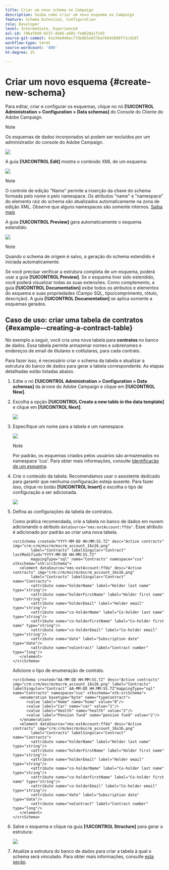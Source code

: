 ```yaml
---
title: Criar um novo schema no Campaign
description: Saiba como criar um novo esquema no Campaign
feature: Schema Extension, Configuration
role: Developer
level: Intermediate, Experienced
exl-id: 796af848-b537-4b8d-a601-fe0628a1fc83
source-git-commit: 41e39e046ec77de8b5e657ba76645898ff1cd2d7
workflow-type: tm+mt
source-wordcount: '408'
ht-degree: 2%

---
```


# Criar um novo esquema {#create-new-schema}

Para editar, criar e configurar os esquemas, clique no nó **[!UICONTROL Administration > Configuration > Data schemas]** do Console do Cliente do Adobe Campaign.

>[!NOTE]
>
>Os esquemas de dados incorporados só podem ser excluídos por um administrador do console do Adobe Campaign.

![](assets/schema_navtree.png)

A guia **[!UICONTROL Edit]** mostra o conteúdo XML de um esquema:

![](assets/schema_edition.png)

>[!NOTE]
>
>O controle de edição &quot;Name&quot; permite a inserção da chave do schema formada pelo nome e pelo namespace. Os atributos &quot;name&quot; e &quot;namespace&quot; do elemento raiz do schema são atualizados automaticamente na zona de edição XML. Observe que alguns namespaces são somente internos. [Saiba mais](schemas.md#reserved-namespaces)

A guia **[!UICONTROL Preview]** gera automaticamente o esquema estendido:

![](assets/schema_edition2.png)

>[!NOTE]
>
>Quando o schema de origem é salvo, a geração do schema estendido é iniciada automaticamente.

Se você precisar verificar a estrutura completa de um esquema, poderá usar a guia **[!UICONTROL Preview]**. Se o esquema tiver sido estendido, você poderá visualizar todas as suas extensões. Como complemento, a guia **[!UICONTROL Documentation]** exibe todos os atributos e elementos do esquema e suas propriedades (Campo SQL, tipo/comprimento, rótulo, descrição). A guia **[!UICONTROL Documentation]** se aplica somente a esquemas gerados.

## Caso de uso: criar uma tabela de contratos {#example--creating-a-contract-table}

No exemplo a seguir, você cria uma nova tabela para **contratos** no banco de dados. Essa tabela permite armazenar nomes e sobrenomes e endereços de email de titulares e cotitulares, para cada contrato.

Para fazer isso, é necessário criar o schema da tabela e atualizar a estrutura do banco de dados para gerar a tabela correspondente. As etapas detalhadas estão listadas abaixo.

1. Edite o nó **[!UICONTROL Administration > Configuration > Data schemas]** da árvore do Adobe Campaign e clique em **[!UICONTROL New]**.
1. Escolha a opção **[!UICONTROL Create a new table in the data template]** e clique em **[!UICONTROL Next]**.

   ![](assets/create_new_schema.png)

1. Especifique um nome para a tabela e um namespace.

   ![](assets/create_new_param.png)

   >[!NOTE]
   >
   >Por padrão, os esquemas criados pelos usuários são armazenados no namespace &#39;cus&#39;. Para obter mais informações, consulte [Identificação de um esquema](extend-schema.md#identification-of-a-schema).

1. Crie o conteúdo da tabela. Recomendamos usar o assistente dedicado para garantir que nenhuma configuração esteja ausente. Para fazer isso, clique no botão **[!UICONTROL Insert]** e escolha o tipo de configuração a ser adicionada.

   ![](assets/create_new_content.png)

1. Defina as configurações da tabela de contratos.

   Como prática recomendada, crie a tabela no banco de dados em nuvem adicionando o atributo `dataSource="nms:extAccount:ffda"`. Esse atributo é adicionado por padrão ao criar uma nova tabela.

   ```
   <srcSchema created="YYYY-MM-DD HH:MM:SS.TZ" desc="Active contracts" img="crm:crm/mscrm/mscrm_account_16x16.png"
           label="Contracts" labelSingular="Contract" lastModified="YYYY-MM-DD HH:MM:SS.TZ"
           mappingType="sql" name="Contracts" namespace="cus" xtkschema="xtk:srcSchema">
      <element dataSource="nms:extAccount:ffda" desc="Active contracts" img="crm:crm/mscrm/mscrm_account_16x16.png"
           label="Contracts" labelSingular="Contract" name="Contracts">
           <attribute name="holderName" label="Holder last name" type="string"/>
           <attribute name="holderFirstName" label="Holder first name" type="string"/>
           <attribute name="holderEmail" label="Holder email" type="string"/>
           <attribute name="co-holderName" label="Co-holder last name" type="string"/>           
           <attribute name="co-holderFirstName" label="Co-holder first name" type="string"/>           
           <attribute name="co-holderEmail" label="Co-holder email" type="string"/>    
           <attribute name="date" label="Subscription date" type="date"/>     
           <attribute name="noContract" label="Contract number" type="long"/> 
      </element>
   </srcSchema>
   ```

   Adicione o tipo de enumeração de contrato.

   ```
   <srcSchema created="AA-MM-DD HH:MM:SS.TZ" desc="Active contracts" img="crm:crm/mscrm/mscrm_account_16x16.png" label="Contracts" labelSingular="Contract" AA-MM-DD HH:MM:SS.TZ"mappingType="sql" name="Contracts" namespace="cus" xtkschema="xtk:srcSchema">
      <enumeration basetype="byte" name="typeContract">
         <value label="Home" name="home" value="0"/>
         <value label="Car" name="car" value="1"/>
         <value label="Health" name="health" value="2"/>
         <value label="Pension fund" name="pension fund" value="2"/>
      </enumeration>
      <element dataSource="nms:extAccount:ffda" desc="Active contracts" img="crm:crm/mscrm/mscrm_account_16x16.png"
           label="Contracts" labelSingular="Contract" name="Contracts">
           <attribute name="holderName" label="Holder last name" type="string"/>
           <attribute name="holderFirstName" label="Holder first name" type="string"/>
           <attribute name="holderEmail" label="Holder email" type="string"/>
           <attribute name="co-holderName" label="Co-holder last name" type="string"/>           
           <attribute name="co-holderFirstName" label="Co-holder first name" type="string"/>           
           <attribute name="co-holderEmail" label="Co-holder email" type="string"/>    
           <attribute name="date" label="Subscription date" type="date"/>     
           <attribute name="noContract" label="Contract number" type="long"/> 
      </element>
   </srcSchema>
   ```

1. Salve o esquema e clique na guia **[!UICONTROL Structure]** para gerar a estrutura:

   ![](assets/configuration_structure.png)

1. Atualize a estrutura do banco de dados para criar a tabela à qual o schema será vinculado. Para obter mais informações, consulte [esta seção](update-database-structure.md).
